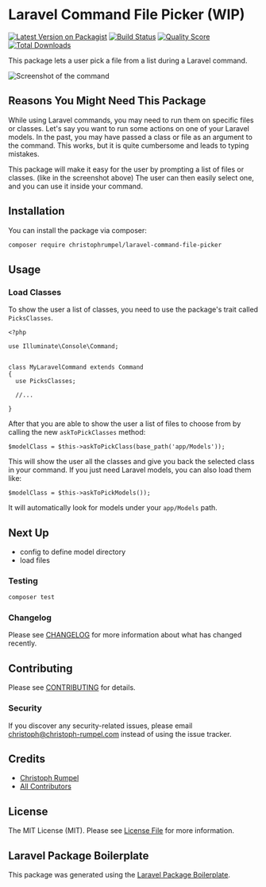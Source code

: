 # Laravel Command File Picker (WIP)

[![Latest Version on Packagist](https://img.shields.io/packagist/v/christophrumpel/laravel-command-file-picker.svg?style=flat-square)](https://packagist.org/packages/christophrumpel/laravel-command-file-picker)
[![Build Status](https://img.shields.io/travis/christophrumpel/laravel-command-file-picker/master.svg?style=flat-square)](https://travis-ci.org/christophrumpel/laravel-command-file-picker)
[![Quality Score](https://img.shields.io/scrutinizer/g/christophrumpel/laravel-command-file-picker.svg?style=flat-square)](https://scrutinizer-ci.com/g/christophrumpel/laravel-command-file-picker)
[![Total Downloads](https://img.shields.io/packagist/dt/christophrumpel/laravel-command-file-picker.svg?style=flat-square)](https://packagist.org/packages/christophrumpel/laravel-command-file-picker)

This package lets a user pick a file from a list during a Laravel command.

![Screenshot of the command](http://screenshots.nomoreencore.com/laravel_factories_reloaded.png)

## Reasons You Might Need This Package

While using Laravel commands, you may need to run them on specific files or classes. Let's say you want to run some actions on one of your Laravel models. In the past, you may have passed a class or file as an argument to the command. This works, but it is quite cumbersome and leads to typing mistakes.

This package will make it easy for the user by prompting a list of files or classes. (like in the screenshot above) The user can then easily select one, and you can use it inside your command.

## Installation

You can install the package via composer:

```bash
composer require christophrumpel/laravel-command-file-picker
```

## Usage

### Load Classes

To show the user a list of classes, you need to use the package's trait called `PicksClasses`.

```
<?php

use Illuminate\Console\Command;


class MyLaravelCommand extends Command
{
  use PicksClasses;
  
  //...

}
```

After that you are able to show the user a list of files to choose from by calling the new `askToPickClasses` method:

```
$modelClass = $this->askToPickClass(base_path('app/Models'));
```

This will show the user all the classes and give you back the selected class in your command. If you just need Laravel models, you can also load them like:

```
$modelClass = $this->askToPickModels());
```

It will automatically look for models under your `app/Models` path.


## Next Up

- config to define model directory
- load files

### Testing

``` bash
composer test
```

### Changelog

Please see [CHANGELOG](CHANGELOG.md) for more information about what has changed recently.

## Contributing

Please see [CONTRIBUTING](CONTRIBUTING.md) for details.

### Security

If you discover any security-related issues, please email christoph@christoph-rumpel.com instead of using the issue tracker.

## Credits

- [Christoph Rumpel](https://github.com/christophrumpel)
- [All Contributors](../../contributors)

## License

The MIT License (MIT). Please see [License File](LICENSE.md) for more information.

## Laravel Package Boilerplate

This package was generated using the [Laravel Package Boilerplate](https://laravelpackageboilerplate.com).
